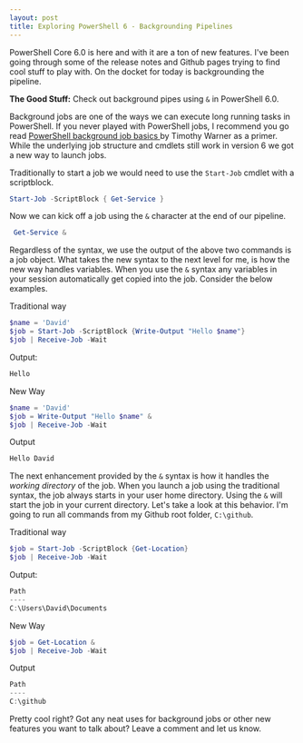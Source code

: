 ```yaml
---
layout: post
title: Exploring PowerShell 6 - Backgrounding Pipelines
---
```


PowerShell Core 6.0 is here and with it are a ton of new features.
I've been going through some of the release notes and Github pages trying to find cool stuff to play with.
On the docket for today is backgrounding the pipeline.


**The Good Stuff:**
Check out background pipes using ```&``` in PowerShell 6.0.

<!-- more -->

Background jobs are one of the ways we can execute long running tasks in PowerShell.
If you never played with PowerShell jobs, I recommend you go read [PowerShell background job basics
](https://4sysops.com/archives/powershell-background-job-basics/) by Timothy Warner as a primer.
While the underlying job structure and cmdlets still work in version 6 we got a new way to launch jobs.

Traditionally to start a job we would need to use the ```Start-Job``` cmdlet with a scriptblock.

```powershell
Start-Job -ScriptBlock { Get-Service }
```

Now we can kick off a job using the ```&``` character at the end of our pipeline.

```powershell
 Get-Service &
```

Regardless of the syntax, we use the output of the above two commands is a job object.
What takes the new syntax to the next level for me, is how the new way handles variables.
When you use the ```&``` syntax any variables in your session automatically get copied into the job.
Consider the below examples.

Traditional way

```powershell
$name = 'David'
$job = Start-Job -ScriptBlock {Write-Output "Hello $name"}
$job | Receive-Job -Wait
```

Output:

```powershell
Hello
```

New Way

```powershell
$name = 'David'
$job = Write-Output "Hello $name" &
$job | Receive-Job -Wait
```

Output

```powershell
Hello David
```

The next enhancement provided by the ```&``` syntax is how it handles the *working directory* of the job.
When you launch a job using the traditional syntax, the job always starts in your user home directory.
Using the ```&``` will start the job in your current directory.
Let's take a look at this behavior.
I'm going to run all commands from my Github root folder, ```C:\github```.

Traditional way

```powershell
$job = Start-Job -ScriptBlock {Get-Location}
$job | Receive-Job -Wait
```

Output:

```powershell
Path
----
C:\Users\David\Documents
```

New Way

```powershell
$job = Get-Location &
$job | Receive-Job -Wait
```

Output

```powershell
Path
----
C:\github
```

Pretty cool right?
Got any neat uses for background jobs or other new features you want to talk about?
Leave a comment and let us know.